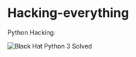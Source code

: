 # Hacking-everything

Python Hacking:

![Black Hat Python 3 Solved](https://github.com/avelin0/blackhat-python3)

